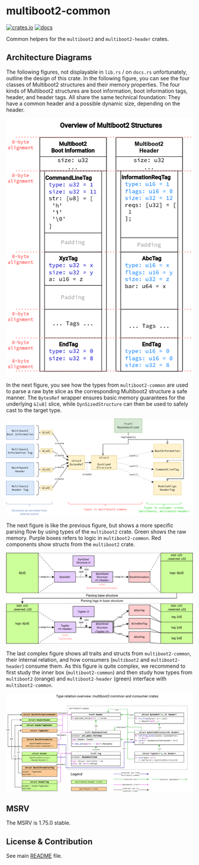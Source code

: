 # multiboot2-common

[![crates.io](https://img.shields.io/crates/v/multiboot2-common.svg)](https://crates.io/crates/multiboot2-common)
[![docs](https://docs.rs/multiboot2-common/badge.svg)](https://docs.rs/multiboot2-common/)

Common helpers for the `multiboot2` and `multiboot2-header` crates.

## Architecture Diagrams

The following figures, not displayable in `lib.rs` / on `docs.rs` unfortunately,
outline the design of this crate. In the following figure, you can see the
four classes of Multiboot2 structures and their memory properties. The four
kinds of Multiboot2 structures are boot information, boot information
tags, header, and header tags. All share the same technical foundation: They
have a common header and a possible dynamic size, depending on the header.

![Overview Multiboot2 structures](./overview-multiboot2-structures.drawio.png "Overview of Multiboot2 structures and their memory properties")

In the next figure, you see how the types from `multiboot2-common` are used
to parse a raw byte slice as the corresponding Multiboot2 structure a safe
manner. The `BytesRef` wrapper ensures basic memory guarantees for the
underlying `&[u8]` slice, while `DynSizedStructure` can then be used to
safely cast to the target type.

![Generic parsing flow overview](./parsing-flow-generic.drawio.png "Generic parsing flow overview: From raw bytes to specific structures")

The next figure is like the previous figure, but shows a more specific parsing
flow by using types of the `multiboot2` crate. Green shows the raw memory.
Purple boxes refers to logic in `multiboot2-common`. Red components show structs
from the `multiboot2` crate.

![Specific parsing flow overview](./parsing-flow-specific.drawio.png "Specific parsing flow overview: From raw bytes to multiboot2 structures")

The last complex figure shows all traits and structs from `multiboot2-common`,
their internal relation, and how consumers (`multiboot2` and
`multiboot2-header`) consume them. As this figure is quite complex, we recommend
to first study the inner box (`multiboot2-common`) and then study how types from
`multiboot2` (orange) and `multiboot2-header` (green) interface with
`multiboot2-common`.

![Architecture overview](./architecture.drawio.png "Architecture overview")

## MSRV

The MSRV is 1.75.0 stable.

## License & Contribution

See main [README](https://github.com/rust-osdev/multiboot2/blob/main/README.md)
file.
